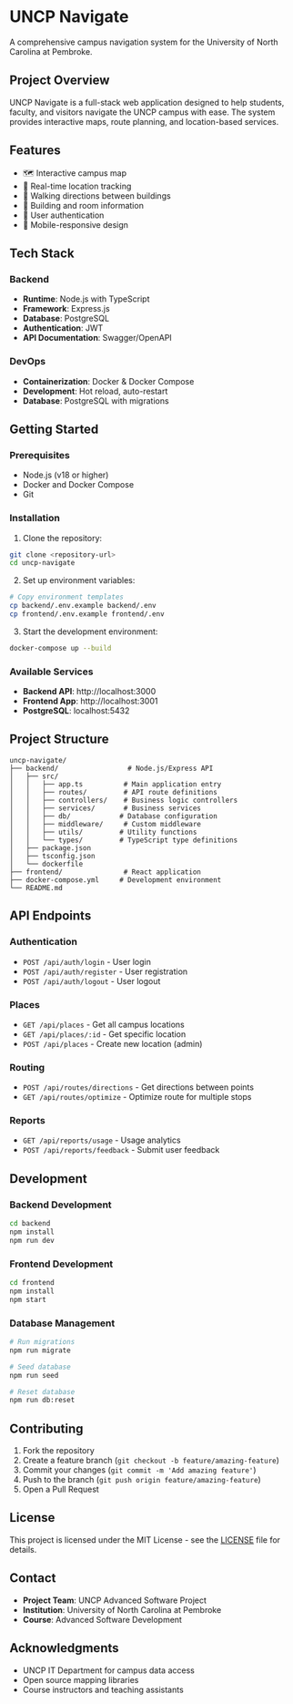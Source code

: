 # UNCP Navigate

A comprehensive campus navigation system for the University of North Carolina at Pembroke.

## Project Overview

UNCP Navigate is a full-stack web application designed to help students, faculty, and visitors navigate the UNCP campus with ease. The system provides interactive maps, route planning, and location-based services.

## Features

- 🗺️ Interactive campus map
- 📍 Real-time location tracking
- 🚶 Walking directions between buildings
- 🏢 Building and room information
- 🔐 User authentication
- 📱 Mobile-responsive design

## Tech Stack

### Backend

- **Runtime**: Node.js with TypeScript
- **Framework**: Express.js
- **Database**: PostgreSQL
- **Authentication**: JWT
- **API Documentation**: Swagger/OpenAPI

### DevOps

- **Containerization**: Docker & Docker Compose
- **Development**: Hot reload, auto-restart
- **Database**: PostgreSQL with migrations

## Getting Started

### Prerequisites

- Node.js (v18 or higher)
- Docker and Docker Compose
- Git

### Installation

1. Clone the repository:

```bash
git clone <repository-url>
cd uncp-navigate
```

2. Set up environment variables:

```bash
# Copy environment templates
cp backend/.env.example backend/.env
cp frontend/.env.example frontend/.env
```

3. Start the development environment:

```bash
docker-compose up --build
```

### Available Services

- **Backend API**: http://localhost:3000
- **Frontend App**: http://localhost:3001
- **PostgreSQL**: localhost:5432

## Project Structure

```
uncp-navigate/
├── backend/                 # Node.js/Express API
│   ├── src/
│   │   ├── app.ts          # Main application entry
│   │   ├── routes/         # API route definitions
│   │   ├── controllers/    # Business logic controllers
│   │   ├── services/       # Business services
│   │   ├── db/            # Database configuration
│   │   ├── middleware/     # Custom middleware
│   │   ├── utils/         # Utility functions
│   │   └── types/         # TypeScript type definitions
│   ├── package.json
│   ├── tsconfig.json
│   └── dockerfile
├── frontend/               # React application
├── docker-compose.yml     # Development environment
└── README.md
```

## API Endpoints

### Authentication

- `POST /api/auth/login` - User login
- `POST /api/auth/register` - User registration
- `POST /api/auth/logout` - User logout

### Places

- `GET /api/places` - Get all campus locations
- `GET /api/places/:id` - Get specific location
- `POST /api/places` - Create new location (admin)

### Routing

- `POST /api/routes/directions` - Get directions between points
- `GET /api/routes/optimize` - Optimize route for multiple stops

### Reports

- `GET /api/reports/usage` - Usage analytics
- `POST /api/reports/feedback` - Submit user feedback

## Development

### Backend Development

```bash
cd backend
npm install
npm run dev
```

### Frontend Development

```bash
cd frontend
npm install
npm start
```

### Database Management

```bash
# Run migrations
npm run migrate

# Seed database
npm run seed

# Reset database
npm run db:reset
```

## Contributing

1. Fork the repository
2. Create a feature branch (`git checkout -b feature/amazing-feature`)
3. Commit your changes (`git commit -m 'Add amazing feature'`)
4. Push to the branch (`git push origin feature/amazing-feature`)
5. Open a Pull Request

## License

This project is licensed under the MIT License - see the [LICENSE](LICENSE) file for details.

## Contact

- **Project Team**: UNCP Advanced Software Project
- **Institution**: University of North Carolina at Pembroke
- **Course**: Advanced Software Development

## Acknowledgments

- UNCP IT Department for campus data access
- Open source mapping libraries
- Course instructors and teaching assistants
